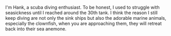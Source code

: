 
I'm Hank, a scuba diving enthusiast. To be honest, I used to struggle with seasickness until I reached around the 30th tank. I think the reason  I still keep diving are not only the sink ships but also the adorable marine animals, especially the clownfish, when you are approaching them, they will retreat back into their sea anemone. 